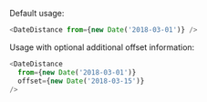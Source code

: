Default usage:

```js
<DateDistance from={new Date('2018-03-01')} />
```

Usage with optional additional offset information:

```js
<DateDistance
  from={new Date('2018-03-01')}
  offset={new Date('2018-03-15')}
/>
```
